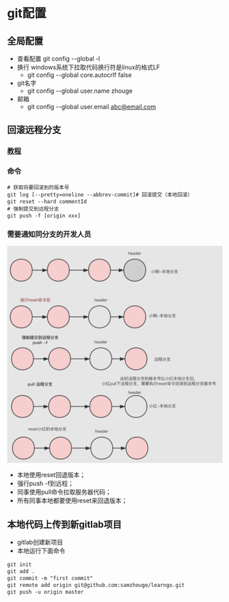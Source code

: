 
# git配置

## 全局配置
* 查看配置 git config --global -l
* 换行 windows系统下拉取代码换行符是linux的格式LF
  * git config --global core.autocrlf false
* git名字
  * git config --global user.name zhouge
* 邮箱 
  * git config --global user.email abc@email.com

## 回滚远程分支
### [教程](https://www.jianshu.com/p/b7498be122da)
### 命令
```
# 获取将要回滚到的版本号
git log [--pretty=oneline --abbrev-commit]# 回滚提交（本地回滚）
git reset --hard commentId
# 强制提交到远程分支
git push -f [origin xxx]
```

### 需要通知同分支的开发人员
![](images/git_reset.png)
* 本地使用reset回退版本；
* 强行push -f到远程；
* 同事使用pull命令拉取服务器代码；
* 所有同事本地都要使用reset来回退版本；


## 本地代码上传到新gitlab项目
* gitlab创建新项目
* 本地运行下面命令
```
git init
git add .
git commit -m "first commit"
git remote add origin git@github.com:samzhouge/learngo.git
git push -u origin master
```
